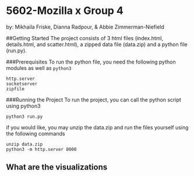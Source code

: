 # 5602-Mozilla x Group 4
by: Mikhaila Friske, Dianna Radpour, & Abbie Zimmerman-Niefield

##Getting Started
The project consists of 3 html files (index.html, details.html, and scatter.html), a zipped data file (data.zip) and a python file (run.py).

###Prerequisites
To run the python file, you need the following python modules as well as `python3`
```
http.server
socketserver
zipfile
```

###Running the Project
To run the project, you can call the python script using python3
```
python3 run.py
```
if you would like, you may unzip the data.zip and run the files yourself using the following commands

```
unzip data.zip
python3 -m http.server 8000
```

## What are the visualizations
